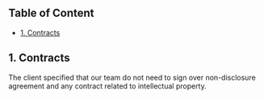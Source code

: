 ## Table of Content
- [1. Contracts](#1-contracts)

## 1. Contracts 
The client specified that our team do not need to sign over non-disclosure agreement and any contract related to intellectual property. 
